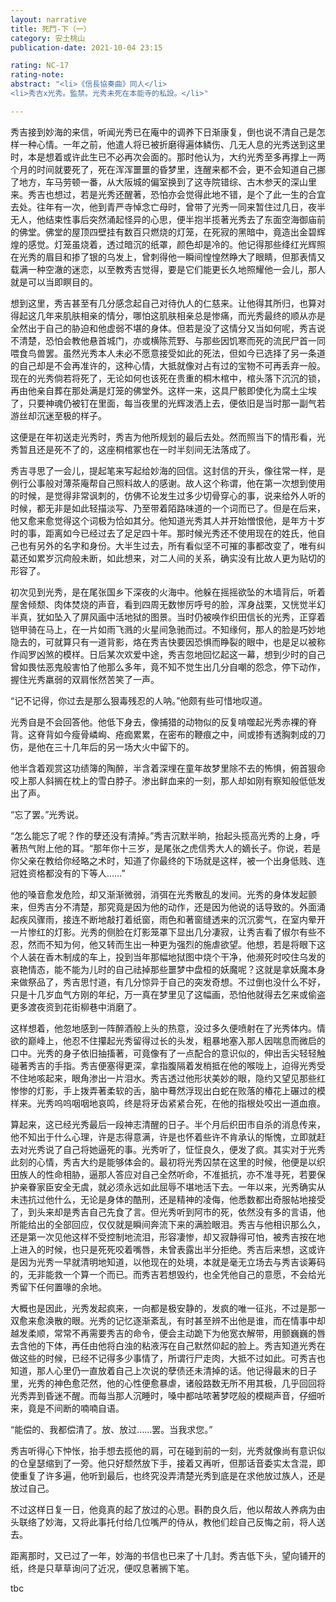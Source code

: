```yaml
---
layout: narrative
title: 死鬥-下（一）
category: 安土桃山
publication-date: 2021-10-04 23:15

rating: NC-17
rating-note:
abstract: "<li>《信長協奏曲》同人</li>
<li>秀吉x光秀。監禁。光秀未死在本能寺的私設。</li>"

---
```


秀吉接到妙海的来信，听闻光秀已在庵中的调养下日渐康复，倒也说不清自己是怎样一种心情。一年之前，他遣人将已被折磨得遍体鳞伤、几无人息的光秀送到这里时，本是想着或许此生已不必再次会面的。那时他认为，大约光秀至多再撑上一两个月的时间就要死了，死在浑浑噩噩的昏梦里，连醒来都不会，更不会知道自己挪了地方，车马劳顿一番，从大阪城的偏室换到了这寺院错综、古木参天的深山里来。秀吉也想过，若是光秀还醒著，恐怕亦会觉得此地不错，是个了此一生的合宜去处。往年有一次，他到青严寺悼念亡母时，曾带了光秀一同来暂住过几日，夜半无人，他结束性事后突然涌起怪异的心思，便半抱半揽著光秀去了东面空海御庙前的佛堂。佛堂的屋顶四壁挂有数百只燃烧的灯笼，在死寂的黑暗中，竟造出金碧辉煌的感觉。灯笼虽烧着，透过暗沉的纸罩，颜色却是冷的。他记得那些绛红光辉照在光秀的眉目和掺了银的乌发上，曾刺得他一瞬间惶惶然睁大了眼睛，但那表情又载满一种空澈的迷恋，以至教秀吉觉得，要是它们能更长久地照耀他一会儿，那人就是可以当即瞑目的。

想到这里，秀吉甚至有几分感念起自己对待仇人的仁慈来。让他得其所归，也算对得起这几年来肌肤相亲的情分，哪怕这肌肤相亲总是惨痛，而光秀最终的顺从亦是全然出于自己的胁迫和他虚弱不堪的身体。但若是没了这情分又当如何呢，秀吉说不清楚，恐怕会教他悬首城门，亦或横陈荒野、与那些因饥寒而死的流民尸首一同喂食鸟兽罢。虽然光秀本人未必不愿意接受如此的死法，但如今已选择了另一条道的自己却是不会再准许的，这种心情，大抵就像对占有过的宝物不可再丢弃一般。现在的光秀倘若将死了，无论如何也该死在贵重的桐木棺中，棺头落下沉沉的锁，再由他亲自葬在那处满是灯笼的佛堂外。这样一来，这具尸骸即使化为腐土尘埃了，只要神魂仍被钉在里面，每当夜里的光辉泼洒上去，便依旧是当时那一副气若游丝却沉迷至极的样子。

这便是在年初送走光秀时，秀吉为他所规划的最后去处。然而照当下的情形看，光秀暂且还是死不了的，这座桐棺冢也在一时半刻间无法落成了。

秀吉寻思了一会儿，提起笔来写起给妙海的回信。这封信的开头，像往常一样，是例行公事般对薄茶庵帮自己照料故人的感谢。故人这个称谓，他在第一次想到使用的时候，是觉得非常讽刺的，仿佛不论发生过多少切骨穿心的事，说来给外人听的时候，都无非是如此轻描淡写、乃至带着陌路味道的一个词而已了。但是在后来，他又愈来愈觉得这个词极为恰如其分。他知道光秀其人并开始憎恨他，是年方十岁时的事，距离如今已经过去了足足四十年。那时候光秀还不使用现在的姓氏，他自己也有另外的名字和身份。大半生过去，所有看似坚不可摧的事都改变了，唯有纠葛还如累岁沉疴般未断，如此想来，对二人间的关系，确实没有比故人更为贴切的形容了。

初次见到光秀，是在尾张国乡下深夜的火海中。他躲在摇摇欲坠的木墙背后，听着屋舍倾颓、肉体焚烧的声音，看到四周无数惨厉呼号的脸，浑身战栗，又恍觉半幻半真，犹如坠入了屏风画中活地狱的图景。当时仍被唤作织田信长的光秀，正穿着铠甲骑在马上，在一片如雨飞溅的火星间急驰而过。不知缘何，那人的脸是巧妙地隐去的，可就算只有一道背影，烙在秀吉快要因恐惧而睁裂的眼中，也是足以被称作阎罗凶煞的模样。日后某次欢爱中途，秀吉忽地回忆起这一幕，想到少时的自己曾如畏怯恶鬼般害怕了他那么多年，竟不知不觉生出几分自嘲的怨念，停下动作，握住光秀羸弱的双肩怅然苦笑了一声。

“记不记得，你过去是那么狠毒残忍的人呐。”他颇有些可惜地叹道。

光秀自是不会回答他。他低下身去，像捕猎的动物似的反复啃噬起光秀赤裸的脊背。这脊背如今瘦骨嶙峋、疮痂累累，在密布的鞭痕之中，间或掺有透胸刺成的刀伤，是他在三十几年后的另一场大火中留下的。

他半含着观赏这功绩簿的陶醉，半含着深埋在童年故梦里除不去的怖惧，俯首狠命咬上那人斜搁在枕上的雪白脖子。渗出鲜血来的一刻，那人却如刚有察知般低低发出了声。

“忘了罢。”光秀说。

“怎么能忘了呢？作的孽还没有清掉。”秀吉沉默半晌，抬起头揽高光秀的上身，呼著热气附上他的耳。“那年你十三岁，是尾张之虎信秀大人的嫡长子。你说，若是你父亲在教给你经略之术时，知道了你最终的下场就是这样，被一个出身低贱、连冠姓资格都没有的下等人……”

他的嗓音愈发危险，却又渐渐微弱，消弭在光秀散乱的发间。光秀的身体发起颤来，但秀吉分不清楚，那究竟是因为他的动作，还是因为他说的话导致的。外面涌起疾风骤雨，接连不断地敲打着纸窗，雨色和著窗缝透来的沉沉雾气，在室内晕开一片惨红的灯影。光秀的侧脸在灯影笼罩下显出几分凄寂，让秀吉看了俶尔有些不忍，然而不知为何，他又转而生出一种更为强烈的施虐欲望。他想，若是将眼下这个人装在香木制成的车上，投到当年那幅地狱图中烧个干净，他濒死时咬住乌发的哀艳情态，能不能为儿时的自己祛掉那些噩梦中盘桓的妖魔呢？这就是拿妖魔本身来做祭品了，秀吉思忖道，有几分惊异于自己的突发奇想。不过倒也没什么不好，只是十几岁血气方刚的年纪，万一真在梦里见了这幅画，恐怕他就得去乞来或偷盗更多渡夜资到花街柳巷中消磨了。

这样想着，他忽地感到一阵醉酒般上头的热意，没过多久便喷射在了光秀体内。情欲的巅峰上，他忍不住攥起光秀留得过长的头发，粗暴地塞入那人因喘息而微启的口中。光秀的身子依旧抽搐著，可竟像有了一点配合的意识似的，伸出舌尖轻轻触碰著秀吉的手指。秀吉便塞得更深，拿指腹隔着发梢抵在他的喉咙上，迫得光秀受不住地咳起来，眼角渗出一片泪水。秀吉透过他形状美妙的眼，隐约又望见那些红惨惨的灯影，手上拨弄著柔软的舌，脑中蓦然浮现出白蛇在败落的椿花上碾过的模样来。光秀呜呜咽咽地哀鸣，终是将牙齿紧紧合死，在他的指根处咬出一道血痕。

算起来，这已经光秀最后一段神志清醒的日子。半个月后织田市自杀的消息传来，他不知出于什么心理，许是志得意满，许是也怀着些许不肯承认的惭愧，立即就赶去对光秀说了自己将她逼死的事。光秀听了，怔怔良久，便发了疯。其实对于光秀此刻的心情，秀吉大约是能够体会的。最初将光秀囚禁在这里的时候，他便是以织田族人的性命相胁，逼那人答应对自己全然听命，不准抵抗，亦不准寻死，若要保护亲眷家臣安全无虞，就必须永远如此屈辱不堪地活下去。一年以来，光秀确实从未违抗过他什么，无论是身体的酷刑，还是精神的凌侮，他悉数都出奇服帖地接受了，到头来却是秀吉自己先食了言。但光秀听到阿市的死，依然没有多的言语，他所能给出的全部回应，仅仅就是瞬间奔流下来的满脸眼泪。秀吉与他相识那么久，还是第一次见他这样不受控制地流泪，形容凄惨，却又寂静得可怕，被秀吉按在地上进入的时候，也只是死死咬着嘴唇，未曾表露出半分拒绝。秀吉后来想，这或许是因为光秀一早就清明地知道，以他现在的处境，本就是毫无立场去与秀吉谈筹码的，无非能救一个算一个而已。而秀吉若想毁约，也全凭他自己的意愿，不会给光秀留下任何置喙的余地。

大概也是因此，光秀发起疯来，一向都是极安静的，发疯的唯一征兆，不过是那一双愈来愈涣散的眼。光秀的记忆逐渐紊乱，有时甚至辨不出他是谁，而在情事中却越发柔顺，常常不再需要秀吉的命令，便会主动跪下为他宽衣解带，用颤巍巍的唇去含他的下体，再任由他将白浊的粘液泻在自己默然仰起的脸上。秀吉知道光秀在做这些的时候，已经不记得多少事情了，所谓行尸走肉，大抵不过如此。可秀吉也知道，那人心里仍一直放着自己上次说的孽债还未清掉的话。他记得最末的日子里，光秀的神色愈茫然，他的心性便愈暴虐，诸般路数无所不用其极，几乎回回将光秀弄到昏迷不醒。而每当那人沉睡时，嗓中都咕哝著梦呓般的模糊声音，仔细听来，竟是不间断的喃喃自语。

“能偿的、我都偿清了。放、放过……罢。当我求您。”

秀吉听得心下忡怅，抬手想去揽他的肩，可在碰到前的一刻，光秀就像尚有意识似的仓皇瑟缩到了一旁。他只好颓然放下手，接着又再听，但那话音委实太含混，即使重复了许多遍，他听到最后，也终究没弄清楚光秀到底是在求他放过族人，还是放过自己。

不过这样日复一日，他竟真的起了放过的心思。斟酌良久后，他以帮故人养病为由头联络了妙海，又将此事托付给几位嘴严的侍从，教他们趁自己反悔之前，将人送去。

距离那时，又已过了一年，妙海的书信也已来了十几封。秀吉低下头，望向铺开的纸，终是只草草询问了近况，便叹息著搁下笔。

tbc
